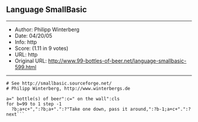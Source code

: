 
## Language SmallBasic ##
---
- Author: Philipp Winterberg
- Date: 04/20/05
- Info: http
- Score:  (1.11 in 9 votes)
- URL: http
- Original URL: http://www.99-bottles-of-beer.net/language-smallbasic-599.html
---

```# SmallBasic version of 99 Bottles of beer (Bottles.bas)
# See http://smallbasic.sourceforge.net/
# Philipp Winterberg, http://www.winterbergs.de

a=" bottle(s) of beer":c=" on the wall":cls
for b=99 to 1 step -1
  ?b;a+c+",":?b;a+".":?"Take one down, pass it around,":?b-1;a+c+".":?
next```